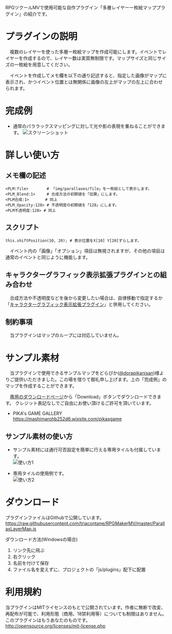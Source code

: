 RPGツクールMVで使用可能な自作プラグイン「多層レイヤー一枚絵マッププラグイン」の紹介です。  

# プラグインの説明  
　複数のレイヤーを使った多層一枚絵マップを作成可能にします。イベントでレイヤーを作成するので、レイヤー数は実質無制限です。マップサイズと同じサイズの一枚絵を用意してください。

　イベントを作成してメモ欄を以下の通り記述すると、指定した画像がマップに表示され、かつイベント位置とは無関係に画像の左上がマップの左上に合わせられます。

# 完成例
- 通常のパララックスマッピングに対して光や影の表現を重ねることができます。
![スクリーンショット](https://4.bp.blogspot.com/-VGUnVmICINo/WcE3RtVSIVI/AAAAAAAAcPk/9QCA5oWybEEt57EGGuLHhboltjajNzUYQCLcBGAs/s1600/screen_shot.png)

# 詳しい使い方

## メモ欄の記述
```
<PLM:file>        # 「img/parallaxes/file」を一枚絵として表示します。
<PLM_Blend:1>     # 合成方法の初期値を「加算」にします。
<PLM合成:1>       # 同上
<PLM_Opacity:128> # 不透明度の初期値を「128」にします。
<PLM不透明度:128> # 同上
```
## スクリプト
```
this.shiftPosition(10, 20); # 表示位置をX[10] Y[20]ずらします。
```
　イベント内の「画像」「オプション」項目は無視されますが、その他の項目は通常のイベントと同じように機能します。
## キャラクターグラフィック表示拡張プラグインとの組み合わせ
　合成方法や不透明度などを後から変更したい場合は、自律移動で指定するか「[キャラクターグラフィック表示拡張プラグイン](https://raw.githubusercontent.com/triacontane/RPGMakerMV/master/CharacterGraphicExtend.js)」と併用してください。

## 制約事項
　当プラグインはマップのループには対応していません。

# サンプル素材
　当プラグインで使用できるサンプルマップをどらぴか([@dorapikanisan](https://twitter.com/dorapikanisan))様よりご提供いただきました。この場を借りて御礼申し上げます。上の「完成例」のマップを作成することができます。

　[専用のダウンロードページ](https://github.com/triacontane/RPGMakerMV/blob/master/Sample/sample_parallax.zip)から「Download」ボタンでダウンロードできます。
クレジット表記なしでご自由にお使い頂けるご許可を頂いています。

- PIKA's GAME GALLERY  
<https://mashimarohb252d6.wixsite.com/pikasgame>

## サンプル素材の使い方
- サンプル素材には通行可否設定を簡単に行える専用タイルも付属しています。  
![使い方1](https://1.bp.blogspot.com/-F_YaSqHQacw/WcE7FJNJqKI/AAAAAAAAcPw/jsNJe5PE6yYAaAORGA0d1xVSifTHpndxQCLcBGAs/s1600/howToUse1.jpg)

- 専用タイルの使用例です。  
![使い方2](https://4.bp.blogspot.com/-FxAdskzexuw/WcE7G0mQvfI/AAAAAAAAcP0/mu05f6c800kLut_NBO3WoFDiPLwJVND5QCLcBGAs/s1600/howToUse2.jpg)

# ダウンロード
プラグインファイルはGithubで公開しています。  
<https://raw.githubusercontent.com/triacontane/RPGMakerMV/master/ParallaxLayerMap.js>  

ダウンロード方法(Windowsの場合)  
1. リンク先に飛ぶ
1. 右クリック
1. 名前を付けて保存
1. ファイル名を変えずに、プロジェクトの「js/plugins」配下に配置

# 利用規約
当プラグインはMITライセンスのもとで公開されています。作者に無断で改変、再配布が可能で、利用形態（商用、18禁利用等）についても制限はありません。このプラグインはもうあなたのものです。  
<http://opensource.org/licenses/mit-license.php>
